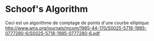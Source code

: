 # Schoof's Algorithm

Ceci est un algorithme de comptage de points d'une courbe elliptique  
http://www.ams.org/journals/mcom/1985-44-170/S0025-5718-1985-0777280-6/S0025-5718-1985-0777280-6.pdf
